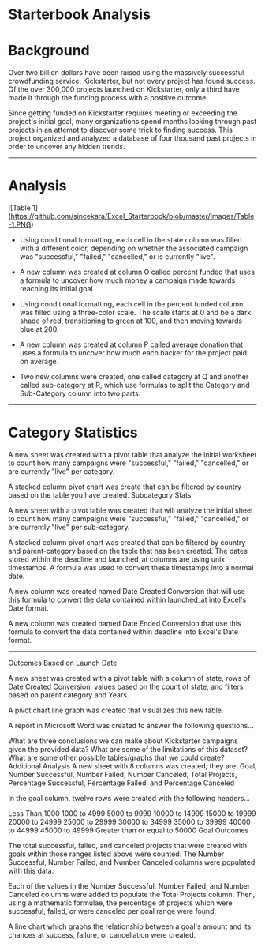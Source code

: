 # Starterbook Analysis

# Background
Over two billion dollars have been raised using the massively successful crowdfunding service, Kickstarter, but not every project has found success. Of the over 300,000 projects launched on Kickstarter, only a third have made it through the funding process with a positive outcome.

Since getting funded on Kickstarter requires meeting or exceeding the project's initial goal, many organizations spend months looking through past projects in an attempt to discover some trick to finding success. This project organized and analyzed a database of four thousand past projects in order to uncover any hidden trends.
___

# Analysis
![Table 1]
(https://github.com/sincekara/Excel_Starterbook/blob/master/Images/Table-1.PNG)
* Using conditional formatting, each cell in the state column was filled with a different color, depending on whether the associated campaign was "successful," "failed," "cancelled," or is currently "live".

* A new column was created at column O called percent funded that uses a formula to uncover how much money a campaign made towards reaching its initial goal.

* Using conditional formatting, each cell in the percent funded column was filled using a three-color scale. The scale starts at 0 and be a dark shade of red, transitioning to green at 100, and then moving towards blue at 200.

* A new column was created at column P called average donation that uses a formula to uncover how much each backer for the project paid on average.

* Two new columns were created, one called category at Q and another called sub-category at R, which use formulas to split the Category and Sub-Category column into two parts.
___

# Category Statistics

A new sheet was created with a pivot table that analyze the initial worksheet to count how many campaigns were "successful," "failed," "cancelled," or are currently "live" per category.

A stacked column pivot chart was create that can be filtered by country based on the table you have created.
Subcategory Stats

A new sheet with a pivot table was created that will analyze the initial sheet to count how many campaigns were "successful," "failed," "cancelled," or are currently "live" per sub-category.

A stacked column pivot chart was created that can be filtered by country and parent-category based on the table that has been created.
The dates stored within the deadline and launched_at columns are using unix timestamps. A formula was used to convert these timestamps into a normal date.

A new column was created named Date Created Conversion that will use this formula to convert the data contained within launched_at into Excel's Date format.

A new column was created named Date Ended Conversion that use this formula to convert the data contained within deadline into Excel's Date format.
___

Outcomes Based on Launch Date

A new sheet was created with a pivot table with a column of state, rows of Date Created Conversion, values based on the count of state, and filters based on parent category and Years.

A pivot chart line graph was created that visualizes this new table.

A report in Microsoft Word was created to answer the following questions...

What are three conclusions we can make about Kickstarter campaigns given the provided data?
What are some of the limitations of this dataset?
What are some other possible tables/graphs that we could create?
Additional Analysis
A new sheet with 8 columns was created, they are: Goal, Number Successful, Number Failed, Number Canceled, Total Projects, Percentage Successful, Percentage Failed, and Percentage Canceled

In the goal column, twelve rows were created with the following headers...

Less Than 1000
1000 to 4999
5000 to 9999
10000 to 14999
15000 to 19999
20000 to 24999
25000 to 29999
30000 to 34999
35000 to 39999
40000 to 44999
45000 to 49999
Greater than or equal to 50000
Goal Outcomes

The total successful, failed, and canceled projects that were created with goals within those ranges listed above were counted. The Number Successful, Number Failed, and Number Canceled columns were populated with this data.

Each of the values in the Number Successful, Number Failed, and Number Canceled columns were added to populate the Total Projects column. Then, using a mathematic formulae, the percentage of projects which were successful, failed, or were canceled per goal range were found.

A line chart which graphs the relationship between a goal's amount and its chances at success, failure, or cancellation were created.
